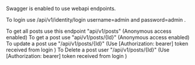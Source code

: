 Swagger is enabled to use webapi endpoints.

To login use /api/v1/identity/login username=admin and password=admin .

To get all posts use this endpoint "api/v1/posts" (Anonymous access enabled)
To get a post use "api/v1/posts/{Id}" (Anonymous access enabled)
To update a post use "/api/v1/posts/{Id}" (Use [Authorization: bearer] token received from login )
To Delete a post user "/api/v1/posts/{Id}"  (Use [Authorization: bearer] token received from login )
